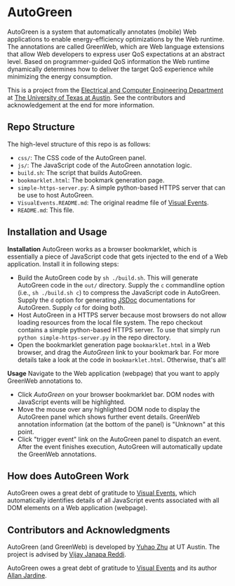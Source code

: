 # AutoGreen

AutoGreen is a system that automatically annotates (mobile) Web applications to enable energy-efficiency optimizations by the Web runtime. The annotations are called GreenWeb, which are Web language extensions that allow Web developers to express user QoS expectations at an abstract level. Based on programmer-guided QoS information the Web runtime dynamically determines how to deliver the target QoS experience while minimizing the energy consumption.

This is a project from the [Electrical and Computer Engineering Department](http://www.ece.utexas.edu/) at [The University of Texas at Austin](http://www.utexas.edu/). See the contributors and acknowledgement at the end for more information.

## Repo Structure

The high-level structure of this repo is as follows:

* `css/`: The CSS code of the AutoGreen panel.
* `js/`: The JavaScript code of the AutoGreen annotation logic.
* `build.sh`: The script that builds AutoGreen.
* `bookmarklet.html`: The bookmark generation page.
* `simple-https-server.py`: A simple python-based HTTPS server that can be use to host AutoGreen.
* `VisualEvents.README.md`: The original readme file of [Visual Events](https://github.com/DataTables/VisualEvent).
* `README.md`: This file.

## Installation and Usage

**Installation** AutoGreen works as a browser bookmarklet, which is essentially a piece of JavaScript code that gets injected to the end of a Web application. Install it in following steps:
* Build the AutoGreen code by `sh ./build.sh`. This will generate AutoGreen code in the `out/` directory. Supply the `c` commandline option (i.e., `sh ./build.sh c`) to compress the JavaScript code in AutoGreen. Supply the `d` option for generating [JSDoc](http://usejsdoc.org/) documentations for AutoGreen. Supply `cd` for doing both.
* Host AutoGreen in a HTTPS server because most browsers do not allow loading resources from the local file system. The repo checkout contains a simple python-based HTTPS server. To use that simply run `python simple-https-server.py` in the repo directory.
* Open the bookmarklet generation page `bookmarklet.html` in a Web browser, and drag the *AutoGreen* link to your bookmark bar. For more details take a look at the code in `bookmarklet.html`. Otherwise, that's all!

**Usage** Navigate to the Web application (webpage) that you want to apply GreenWeb annotations to.
* Click *AutoGreen* on your browser bookmarklet bar. DOM nodes with JavaScript events will be highlighted.
* Move the mouse over any highlighted DOM node to display the AutoGreen panel which shows further event details. GreenWeb annotation information (at the bottom of the panel) is "Unknown" at this point.
* Click "trigger event" link on the AutoGreen panel to dispatch an event. After the event finishes execution, AutoGreen will automatically update the GreenWeb annotations.

## How does AutoGreen Work

AutoGreen owes a great debt of gratitude to <a href="https://github.com/DataTables/VisualEvent">Visual Events</a>, which automatically identifies details of all JavaScript events associated with all DOM elements on a Web application (webpage).

## Contributors and Acknowledgments

AutoGreen (and GreenWeb) is developed by [Yuhao Zhu](http://yuhaozhu.com/) at UT Austin. The project is advised by [Vijay Janapa Reddi](http://3nity.io/~vj/).

AutoGreen owes a great debt of gratitude to [Visual Events](https://github.com/DataTables/VisualEvent) and its author [Allan Jardine](http://sprymedia.co.uk/about).
